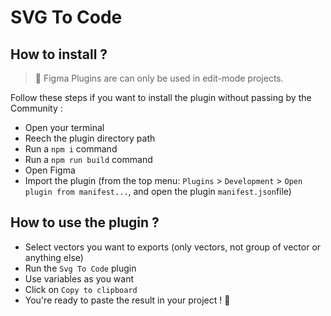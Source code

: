 # SVG To Code

## How to install ?

> 🚨 Figma Plugins are can only be used in edit-mode projects.

Follow these steps if you want to install the plugin without passing by the Community :
- Open your terminal
- Reech the plugin directory path
- Run a `npm i` command
- Run a `npm run build` command
- Open Figma
- Import the plugin (from the top menu: `Plugins` > `Development` > `Open plugin from manifest...`, and open the plugin `manifest.json`file)

## How to use the plugin ?

- Select vectors you want to exports (only vectors, not group of vector or anything else)
- Run the `Svg To Code` plugin
- Use variables as you want
- Click on `Copy to clipboard`
- You're ready to paste the result in your project ! 🎉